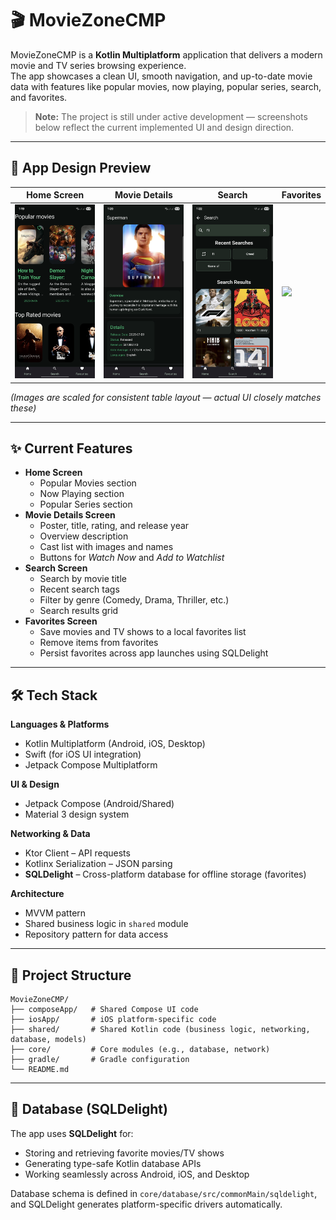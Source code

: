 # 🎬 MovieZoneCMP

MovieZoneCMP is a **Kotlin Multiplatform** application that delivers a modern movie and TV series browsing experience.  
The app showcases a clean UI, smooth navigation, and up-to-date movie data with features like popular movies, now playing, popular series, search, and favorites.

> **Note:** The project is still under active development — screenshots below reflect the current implemented UI and design direction.

---

## 📱 App Design Preview

| Home Screen | Movie Details | Search | Favorites |
|-------------|---------------|--------|-----------|
| <img src="assets/home.png" width="220"/> | <img src="assets/details.png" width="220"/> | <img src="assets/search.png" width="220"/> | <img src="assets/favorites.png" width="220"/> |

*(Images are scaled for consistent table layout — actual UI closely matches these)*

---

## ✨ Current Features

- **Home Screen**
  - Popular Movies section
  - Now Playing section
  - Popular Series section
- **Movie Details Screen**
  - Poster, title, rating, and release year
  - Overview description
  - Cast list with images and names
  - Buttons for *Watch Now* and *Add to Watchlist*
- **Search Screen**
  - Search by movie title
  - Recent search tags
  - Filter by genre (Comedy, Drama, Thriller, etc.)
  - Search results grid
- **Favorites Screen**
  - Save movies and TV shows to a local favorites list
  - Remove items from favorites
  - Persist favorites across app launches using SQLDelight

---

## 🛠 Tech Stack

**Languages & Platforms**
- Kotlin Multiplatform (Android, iOS, Desktop)
- Swift (for iOS UI integration)
- Jetpack Compose Multiplatform

**UI & Design**
- Jetpack Compose (Android/Shared)
- Material 3 design system

**Networking & Data**
- Ktor Client – API requests
- Kotlinx Serialization – JSON parsing
- **SQLDelight** – Cross-platform database for offline storage (favorites)

**Architecture**
- MVVM pattern
- Shared business logic in `shared` module
- Repository pattern for data access

---

## 📂 Project Structure
```
MovieZoneCMP/
├── composeApp/   # Shared Compose UI code
├── iosApp/       # iOS platform-specific code
├── shared/       # Shared Kotlin code (business logic, networking, database, models)
├── core/         # Core modules (e.g., database, network)
├── gradle/       # Gradle configuration
└── README.md
```

---

## 💾 Database (SQLDelight)

The app uses **SQLDelight** for:
- Storing and retrieving favorite movies/TV shows
- Generating type-safe Kotlin database APIs
- Working seamlessly across Android, iOS, and Desktop

Database schema is defined in `core/database/src/commonMain/sqldelight`, and SQLDelight generates platform-specific drivers automatically.
